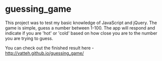guessing_game
=============

This project was to test my basic knowledge of JavaScript and jQuery. The game is simple, guess a number between 1-100. The app will respond and indicate if you are 'hot' or 'cold' based on how close you are to the number you are trying to guess.

You can check out the finished result here - http://vatteh.github.io/guessing_game/
